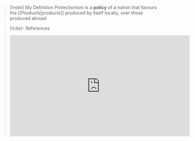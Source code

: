 >[!note] My Definition
Protectionism is a **policy** of a nation that favours the [[Products|products]] produced by itself locally, over those produced abroad












>[!cite]- References
><iframe width="560" height="315" src="https://www.youtube-nocookie.com/embed/P0O8jrbB6xg?controls=0&amp;start=106;end=" title="YouTube video player" frameborder="0" allow="accelerometer; autoplay; clipboard-write; encrypted-media; gyroscope; picture-in-picture" allowfullscreen></iframe>